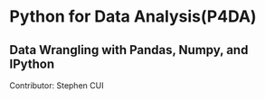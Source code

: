 # Python for Data Analysis(P4DA)

## Data Wrangling with Pandas, Numpy, and IPython

Contributor: Stephen CUI
